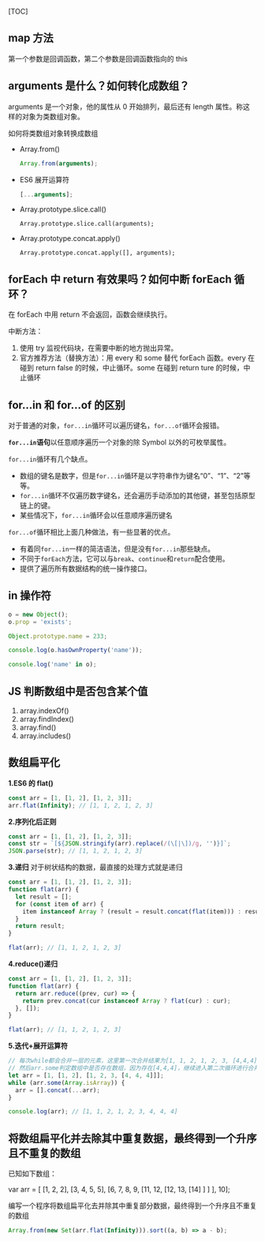 [TOC]

## map 方法

第一个参数是回调函数，第二个参数是回调函数指向的 this

## arguments 是什么？如何转化成数组？

arguments 是一个对象，他的属性从 0 开始排列，最后还有 length 属性。称这样的对象为类数组对象。

如何将类数组对象转换成数组

- Array.from()

  ```js
  Array.from(arguments);
  ```

- ES6 展开运算符

  ```js
  [...arguments];
  ```

- Array.prototype.slice.call()

  ```
  Array.prototype.slice.call(arguments);
  ```

- Array.prototype.concat.apply()

  ```
  Array.prototype.concat.apply([], arguments);
  ```

## forEach 中 return 有效果吗？如何中断 forEach 循环？

在 forEach 中用 return 不会返回，函数会继续执行。

中断方法：

1. 使用 try 监视代码块，在需要中断的地方抛出异常。
2. 官方推荐方法（替换方法）：用 every 和 some 替代 forEach 函数。every 在碰到 return false 的时候，中止循环。some 在碰到 return ture 的时候，中止循环

## for...in 和 for...of 的区别

对于普通的对象，`for...in`循环可以遍历键名，`for...of`循环会报错。

**`for...in`语句**以任意顺序遍历一个对象的除 Symbol 以外的可枚举属性。

`for...in`循环有几个缺点。

- 数组的键名是数字，但是`for...in`循环是以字符串作为键名“0”、“1”、“2”等等。
- `for...in`循环不仅遍历数字键名，还会遍历手动添加的其他键，甚至包括原型链上的键。
- 某些情况下，`for...in`循环会以任意顺序遍历键名

`for...of`循环相比上面几种做法，有一些显著的优点。

- 有着同`for...in`一样的简洁语法，但是没有`for...in`那些缺点。
- 不同于`forEach`方法，它可以与`break`、`continue`和`return`配合使用。
- 提供了遍历所有数据结构的统一操作接口。

## in 操作符

```js
o = new Object();
o.prop = 'exists';

Object.prototype.name = 233;

console.log(o.hasOwnProperty('name'));

console.log('name' in o);
```

## JS 判断数组中是否包含某个值

1. array.indexOf()
2. array.findIndex()
3. array.find()
4. array.includes()

## 数组扁平化

**1.ES6 的 flat()**

```js
const arr = [1, [1, 2], [1, 2, 3]];
arr.flat(Infinity); // [1, 1, 2, 1, 2, 3]
```

**2.序列化后正则**

```js
const arr = [1, [1, 2], [1, 2, 3]];
const str = `[${JSON.stringify(arr).replace(/(\[|\])/g, '')}]`;
JSON.parse(str); // [1, 1, 2, 1, 2, 3]
```

**3.递归** 对于树状结构的数据，最直接的处理方式就是递归

```js
const arr = [1, [1, 2], [1, 2, 3]];
function flat(arr) {
  let result = [];
  for (const item of arr) {
    item instanceof Array ? (result = result.concat(flat(item))) : result.push(item);
  }
  return result;
}

flat(arr); // [1, 1, 2, 1, 2, 3]
```

**4.reduce()递归**

```js
const arr = [1, [1, 2], [1, 2, 3]];
function flat(arr) {
  return arr.reduce((prev, cur) => {
    return prev.concat(cur instanceof Array ? flat(cur) : cur);
  }, []);
}

flat(arr); // [1, 1, 2, 1, 2, 3]
```

**5.迭代+展开运算符**

```js
// 每次while都会合并一层的元素，这里第一次合并结果为[1, 1, 2, 1, 2, 3, [4,4,4]]
// 然后arr.some判定数组中是否存在数组，因为存在[4,4,4]，继续进入第二次循环进行合并
let arr = [1, [1, 2], [1, 2, 3, [4, 4, 4]]];
while (arr.some(Array.isArray)) {
  arr = [].concat(...arr);
}

console.log(arr); // [1, 1, 2, 1, 2, 3, 4, 4, 4]
```

## 将数组扁平化并去除其中重复数据，最终得到一个升序且不重复的数组

已知如下数组：

var arr = [ [1, 2, 2], [3, 4, 5, 5], [6, 7, 8, 9, [11, 12, [12, 13, [14] ] ] ], 10];

编写一个程序将数组扁平化去并除其中重复部分数据，最终得到一个升序且不重复的数组

```js
Array.from(new Set(arr.flat(Infinity))).sort((a, b) => a - b);
```
